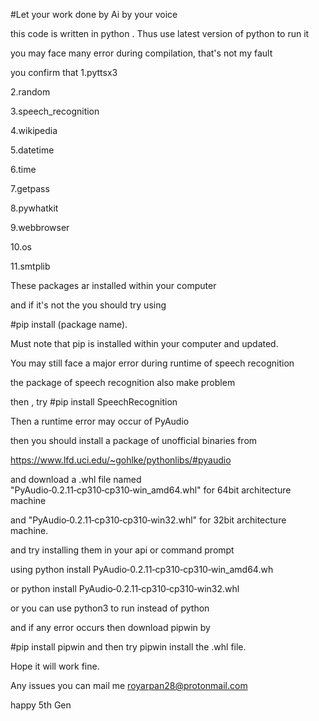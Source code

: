 #Let your work done by Ai by your voice

this code is written in python . Thus use latest version of python to run it


you may face many error during compilation, that's not my fault


you confirm that 
1.pyttsx3

2.random

3.speech_recognition 

4.wikipedia

5.datetime

6.time

7.getpass

8.pywhatkit

9.webbrowser

10.os

11.smtplib

These packages ar installed within your computer

and if it's not the you should try using

#pip install (package name).

Must note that pip is installed within your computer and updated.

You may still face a major error during runtime of speech recognition


the package of speech recognition also make problem

then , try #pip install SpeechRecognition

Then a runtime error may occur of PyAudio

then you should install a package of unofficial binaries from

https://www.lfd.uci.edu/~gohlke/pythonlibs/#pyaudio

and download a .whl file named "PyAudio‑0.2.11‑cp310‑cp310‑win_amd64.whl" for 64bit architecture machine

and "PyAudio‑0.2.11‑cp310‑cp310‑win32.whl" for 32bit architecture machine.

and try installing them in your api or command prompt

using python install PyAudio‑0.2.11‑cp310‑cp310‑win_amd64.wh

or python install PyAudio‑0.2.11‑cp310‑cp310‑win32.whl

or you can use python3 to run instead of python

and if any error occurs then download pipwin by


#pip install pipwin
and then try pipwin install the .whl file.

Hope it will work fine.

Any issues you can mail me royarpan28@protonmail.com

happy 5th Gen





